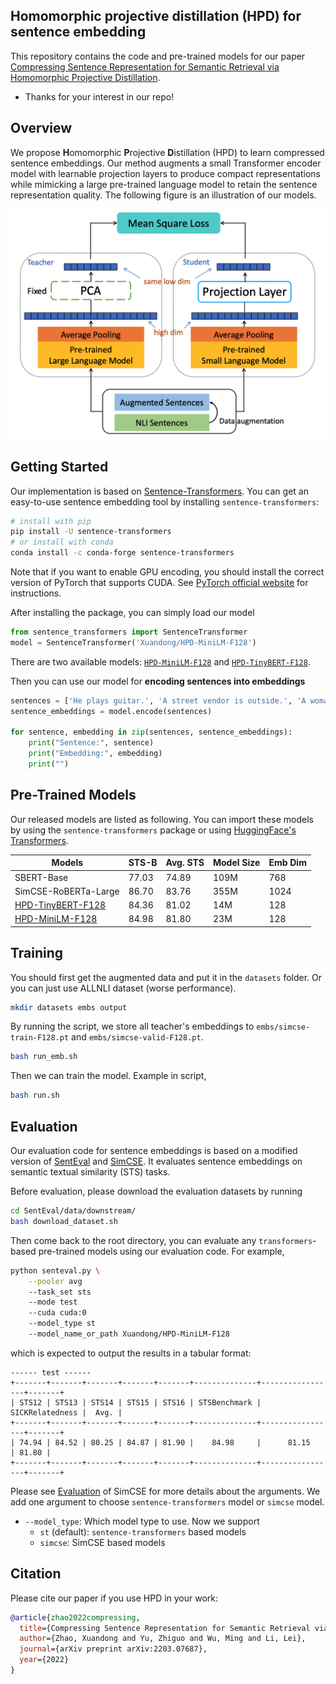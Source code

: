 ## Homomorphic projective distillation (HPD) for sentence embedding

This repository contains the code and pre-trained models for our paper [Compressing Sentence Representation for Semantic Retrieval via Homomorphic Projective Distillation](https://arxiv.org/abs/2203.07687).

* Thanks for your interest in our repo!


## Overview

We propose **H**omomorphic **P**rojective **D**istillation (HPD) to learn compressed sentence embeddings. Our method augments a small Transformer encoder model with learnable projection layers to produce compact representations while mimicking a large pre-trained language model to retain the sentence representation quality. The following figure is an illustration of our models.

<!-- <div style="text-align: center"><img src="figure/model.png" width="400"></div> -->
![](figure/model.png)

## Getting Started

Our implementation is based on [Sentence-Transformers](https://github.com/UKPLab/sentence-transformers). You can get an easy-to-use sentence embedding tool by installing `sentence-transformers`:

```bash
# install with pip
pip install -U sentence-transformers
# or install with conda
conda install -c conda-forge sentence-transformers
```

Note that if you want to enable GPU encoding, you should install the correct version of PyTorch that supports CUDA. See [PyTorch official website](https://pytorch.org) for instructions.

After installing the package, you can simply load our model
```python
from sentence_transformers import SentenceTransformer
model = SentenceTransformer('Xuandong/HPD-MiniLM-F128')
```

There are two available models: [`HPD-MiniLM-F128`](https://huggingface.co/Xuandong/HPD-MiniLM-F128) and [`HPD-TinyBERT-F128`](https://huggingface.co/Xuandong/HPD-TinyBERT-F128).

Then you can use our model for **encoding sentences into embeddings**
```python
sentences = ['He plays guitar.', 'A street vendor is outside.', 'A woman is reading.']
sentence_embeddings = model.encode(sentences)

for sentence, embedding in zip(sentences, sentence_embeddings):
    print("Sentence:", sentence)
    print("Embedding:", embedding)
    print("")
```

## Pre-Trained Models

Our released models are listed as following. You can import these models by using the `sentence-transformers` package or using [HuggingFace's Transformers](https://github.com/huggingface/transformers). 

| Models               | STS-B   | Avg. STS  | Model Size   | Emb Dim  |
| -------------------- | ------- | --------- | ------------ | -------- |
| SBERT-Base           | 77.03   | 74.89     | 109M         | 768      |
| SimCSE-RoBERTa-Large | 86.70   | 83.76     | 355M         | 1024     |
| [HPD-TinyBERT-F128](https://huggingface.co/Xuandong/HPD-TinyBERT-F128)     | 84.36   | 81.02     | 14M          | 128      |
| [HPD-MiniLM-F128](https://huggingface.co/Xuandong/HPD-MiniLM-F128)      | 84.98   | 81.80     | 23M          | 128      |

## Training

You should first get the augmented data and put it in the `datasets` folder. Or you can just use ALLNLI dataset (worse performance).

```bash
mkdir datasets embs output
```

By running the script, we store all teacher's embeddings to `embs/simcse-train-F128.pt` and `embs/simcse-valid-F128.pt`.
```bash
bash run_emb.sh
```

Then we can train the model. Example in script,

```bash
bash run.sh
```


## Evaluation

Our evaluation code for sentence embeddings is based on a modified version of [SentEval](https://github.com/facebookresearch/SentEval) and [SimCSE](https://github.com/princeton-nlp/SimCSE). It evaluates sentence embeddings on semantic textual similarity (STS) tasks.

Before evaluation, please download the evaluation datasets by running
```bash
cd SentEval/data/downstream/
bash download_dataset.sh
```

Then come back to the root directory, you can evaluate any `transformers`-based pre-trained models using our evaluation code. For example,

```bash
python senteval.py \
    --pooler avg 
    --task_set sts 
    --mode test 
    --cuda cuda:0 
    --model_type st 
    --model_name_or_path Xuandong/HPD-MiniLM-F128
```
which is expected to output the results in a tabular format:
```
------ test ------
+-------+-------+-------+-------+-------+--------------+-----------------+-------+
| STS12 | STS13 | STS14 | STS15 | STS16 | STSBenchmark | SICKRelatedness |  Avg. |
+-------+-------+-------+-------+-------+--------------+-----------------+-------+
| 74.94 | 84.52 | 80.25 | 84.87 | 81.90 |    84.98     |      81.15      | 81.80 |
+-------+-------+-------+-------+-------+--------------+-----------------+-------+
```

Please see [Evaluation](https://github.com/princeton-nlp/SimCSE#evaluation) of SimCSE for more details about the arguments. We add one argument to choose `sentence-transformers` model or `simcse` model.

* `--model_type`: Which model type to use. Now we support
  * `st` (default): `sentence-transformers` based models
  * `simcse`: SimCSE based models


## Citation

Please cite our paper if you use HPD in your work:

```bibtex
@article{zhao2022compressing,
  title={Compressing Sentence Representation for Semantic Retrieval via Homomorphic Projective Distillation},
  author={Zhao, Xuandong and Yu, Zhiguo and Wu, Ming and Li, Lei},
  journal={arXiv preprint arXiv:2203.07687},
  year={2022}
}
```